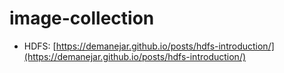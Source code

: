# image-collection
- HDFS: [https://demanejar.github.io/posts/hdfs-introduction/](https://demanejar.github.io/posts/hdfs-introduction/)
